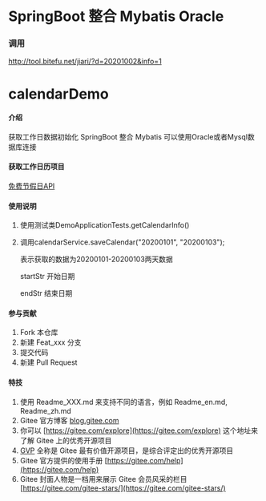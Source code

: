 # SpringBoot 整合 Mybatis Oracle 



### 调用
http://tool.bitefu.net/jiari/?d=20201002&info=1

# calendarDemo

#### 介绍
获取工作日数据初始化
SpringBoot 整合 Mybatis
可以使用Oracle或者Mysql数据库连接

####  获取工作日历项目
[免费节假日API](http://tool.bitefu.net/jiari/)


#### 使用说明

1.  使用测试类DemoApplicationTests.getCalendarInfo()
2.  调用calendarService.saveCalendar("20200101", "20200103");

    表示获取的数据为20200101-20200103两天数据
    
    startStr  开始日期
    
    endStr    结束日期

#### 参与贡献

1.  Fork 本仓库
2.  新建 Feat_xxx 分支
3.  提交代码
4.  新建 Pull Request


#### 特技

1.  使用 Readme\_XXX.md 来支持不同的语言，例如 Readme\_en.md, Readme\_zh.md
2.  Gitee 官方博客 [blog.gitee.com](https://blog.gitee.com)
3.  你可以 [https://gitee.com/explore](https://gitee.com/explore) 这个地址来了解 Gitee 上的优秀开源项目
4.  [GVP](https://gitee.com/gvp) 全称是 Gitee 最有价值开源项目，是综合评定出的优秀开源项目
5.  Gitee 官方提供的使用手册 [https://gitee.com/help](https://gitee.com/help)
6.  Gitee 封面人物是一档用来展示 Gitee 会员风采的栏目 [https://gitee.com/gitee-stars/](https://gitee.com/gitee-stars/)
